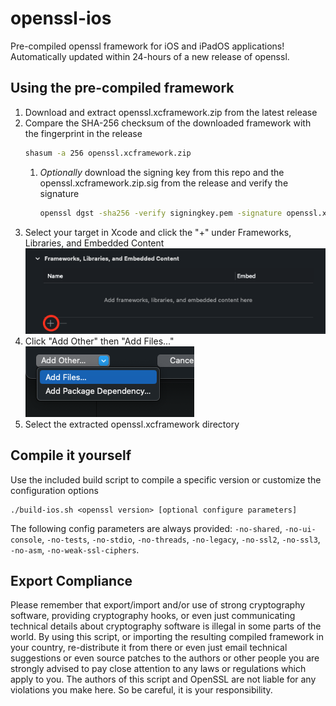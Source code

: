 # openssl-ios

Pre-compiled openssl framework for iOS and iPadOS applications! Automatically updated within 24-hours of a new release of openssl.

## Using the pre-compiled framework

1. Download and extract openssl.xcframework.zip from the latest release
1. Compare the SHA-256 checksum of the downloaded framework with the fingerprint in the release
    ```bash
    shasum -a 256 openssl.xcframework.zip
    ```
    1. _Optionally_ download the signing key from this repo and the openssl.xcframework.zip.sig from the release and verify the signature
        ```bash
        openssl dgst -sha256 -verify signingkey.pem -signature openssl.xcframework.zip.sig openssl.xcframework.zip
        ```
1. Select your target in Xcode and click the "+" under Frameworks, Libraries, and Embedded Content  
    ![Screenshot of the Frameworks, Libraries, and Embedded Content section in Xcode with the plus button circled](resources/frameworks.png)
1. Click "Add Other" then "Add Files..."  
    ![Screenshot of a dropdown menu with the add files option highlighted](resources/addfiles.png)
1. Select the extracted openssl.xcframework directory

## Compile it yourself

Use the included build script to compile a specific version or customize the configuration options

```
./build-ios.sh <openssl version> [optional configure parameters]
```

The following config parameters are always provided: `-no-shared`, `-no-ui-console`, `-no-tests`, `-no-stdio`, `-no-threads`, `-no-legacy`, `-no-ssl2`, `-no-ssl3`, `-no-asm`, `-no-weak-ssl-ciphers`.

## Export Compliance

Please remember that export/import and/or use of strong cryptography software, providing
cryptography hooks, or even just communicating technical details about cryptography
software is illegal in some parts of the world. By using this script, or importing the
resulting compiled framework in your country, re-distribute it from there or even just
email technical suggestions or even source patches to the authors or other people you are
strongly advised to pay close attention to any laws or regulations which apply to you.
The authors of this script and OpenSSL are not liable for any violations you make here.
So be careful, it is your responsibility. 
